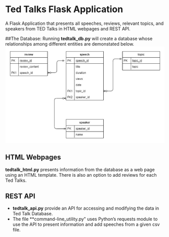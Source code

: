 # Ted Talks Flask Application
A Flask Application that presents all speeches, reviews, relevant topics, and speakers from TED Talks in HTML webpages and REST API.

##The Database:
Running **tedtalk_db.py** will create a database whose relationships among different entities are demonstated below.
![](tedtalk_db.jpg)

## HTML Webpages
**tedtalk_html.py** presents information from the database as a web page using an HTML template. There is also an option to add reviews for each Ted Talks.

## REST API
- **tedtalk_api.py** provide an API for accessing and modifying the data in Ted Talk Database. 
- The file **command-line_utility.py" uses Python’s requests module to use the API to present information and add speeches from a given csv file. 
